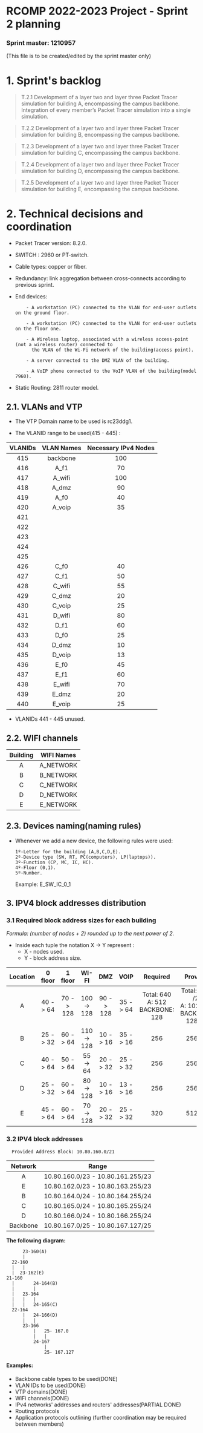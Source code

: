 RCOMP 2022-2023 Project - Sprint 2 planning
===========================================

### Sprint master: 1210957 ###
(This file is to be created/edited by the sprint master only)

# 1. Sprint's backlog #

> T.2.1 Development of a layer two and layer three Packet Tracer simulation for building A, encompassing the campus backbone.
        Integration of every member’s Packet Tracer simulation into a single simulation.

> T.2.2 Development of a layer two and layer three Packet Tracer simulation for building B, encompassing the campus backbone.

> T.2.3 Development of a layer two and layer three Packet Tracer simulation for building C, encompassing the campus backbone.

> T.2.4 Development of a layer two and layer three Packet Tracer simulation for building D, encompassing the campus backbone.

> T.2.5 Development of a layer two and layer three Packet Tracer simulation for building E, encompassing the campus backbone.

# 2. Technical decisions and coordination #

* Packet Tracer version: 8.2.0.
* SWITCH : 2960 or PT-switch.
* Cable types: copper or fiber.
* Redundancy: link aggregation between cross-connects according to previous sprint.
* End devices: 

          - A workstation (PC) connected to the VLAN for end-user outlets on the ground floor.

          - A workstation (PC) connected to the VLAN for end-user outlets on the floor one.

          - A Wireless laptop, associated with a wireless access-point (not a wireless router) connected to
            the VLAN of the Wi-Fi network of the building(access point).

          - A server connected to the DMZ VLAN of the building.

          - A VoIP phone connected to the VoIP VLAN of the building(model 7960).

* Static Routing: 2811 router model.

## 2.1. VLANs and VTP

* The VTP Domain name to be used is rc23ddg1.

* The VLANID range to be used(415 - 445) :

| **VLANIDs** | **VLAN Names** | **Necessary IPv4 Nodes** |
|:-----------:|:--------------:|:------------------------:|
|     415     |    backbone    |           100            |
|     416     |      A_f1      |            70            |
|     417     |     A_wifi     |           100            |
|     418     |     A_dmz      |            90            |
|     419     |      A_f0      |            40            |
|     420     |     A_voip     |            35            |
|     421     |                |                          |
|     422     |                |                          |
|     423     |                |                          |
|     424     |                |                          |
|     425     |                |                          |
|     426     |      C_f0      |            40            |
|     427     |      C_f1      |            50            |
|     428     |     C_wifi     |            55            |
|     429     |     C_dmz      |            20            |
|     430     |     C_voip     |            25            |
|     431     |     D_wifi     |            80            |
|     432     |      D_f1      |            60            |
|     433     |      D_f0      |            25            |
|     434     |     D_dmz      |            10            |
|     435     |     D_voip     |            13            |
|     436     |      E_f0      |            45            |
|     437     |      E_f1      |            60            |
|     438     |     E_wifi     |            70            |
|     439     |     E_dmz      |            20            |
|     440     |     E_voip     |            25            |

* VLANIDs 441 - 445 unused.

## 2.2. WIFI channels

| **Building** | **WIFI Names** |
|:------------:|:--------------:|
|      A       |   A_NETWORK    |
|      B       |   B_NETWORK    |
|      C       |   C_NETWORK    |
|      D       |   D_NETWORK    |
|      E       |   E_NETWORK    |

## 2.3. Devices naming(naming rules)

* Whenever we add a new device, the following rules were used:
      
      1º-Letter for the building (A,B,C,D,E).
      2º-Device type (SW, RT, PC(computers), LP(laptops)).
      3º-Function (CP, MC, IC, HC).
      4º-Floor (0,1).
      5º-Number.

  Example: E_SW_IC_0_1

## 3. IPV4 block addresses distribution

### 3.1 Required block address sizes for each building

  *Formula: (number of nodes + 2) rounded up to the next power of 2.*

* Inside each tuple the notation X -> Y represent :
    * X - nodes used.
    * Y - block address size.

| Location  |  0 floor  |  1 floor   |    WI-FI    |    DMZ     |   VOIP    |                 Required                 |                      Provided                       |
|:---------:|:---------:|:----------:|:-----------:|:----------:|:---------:|:----------------------------------------:|:---------------------------------------------------:|
|     A     | 40 -> 64  | 70 -> 128  | 100 -> 128  | 90 -> 128  | 35 -> 64  | Total: 640<br> A: 512 <br> BACKBONE: 128 | Total: 1024 /22<br>A: 1024 /23<br>BACKBONE: 128 /25 |
|     B     | 25 -> 32  |  60 -> 64  | 110 -> 128  |  10 -> 16  | 35 -> 16  |                   256                    |                       256 /24                       |
|     C     | 40 -> 64  |  50 -> 64  |  55 -> 64   |  20 -> 32  | 25 -> 32  |                   256                    |                       256 /24                       |
|     D     | 25 -> 32  |  60 -> 64  |  80 -> 128  |  10 -> 16  | 13 -> 16  |                   256                    |                       256 /24                       |
|     E     | 45 -> 64  |  60 -> 64  |  70 -> 128  |  20 -> 32  | 25 -> 32  |                   320                    |                       512 /23                       |



### 3.2 IPV4 block addresses
      Provided Address Block: 10.80.160.0/21

|   Network   |               Range                |
|:-----------:|:----------------------------------:|
|      A      | 10.80.160.0/23 - 10.80.161.255/23  |
|      E      | 10.80.162.0/23 - 10.80.163.255/23  |
|      B      | 10.80.164.0/24 - 10.80.164.255/24  |
|      C      | 10.80.165.0/24 - 10.80.165.255/24  |
|      D      | 10.80.166.0/24 - 10.80.166.255/24  |
|  Backbone   | 10.80.167.0/25 - 10.80.167.127/25  |


**The following diagram:**

          23-160(A)
          |
      22-160
      |   |
      |  23-162(E)
    21-160
      |       24-164(B)
      |       |
      |   23-164
      |   |   |
      |   |   24-165(C)
      22-164 
          |   24-166(D)
          |   | 
          23-166
              |   25- 167.0
              |   |
              24-167
                  | 
                  25- 167.127


#### Examples: ####
* Backbone cable types to be used(DONE)
* VLAN IDs to be used(DONE)
* VTP domains(DONE)
* WiFi channels(DONE)
* IPv4 networks' addresses and routers' addresses(PARTIAL DONE)
* Routing protocols
* Application protocols outlining (further coordination may be required between members)

